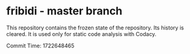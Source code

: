 # fribidi - master branch

This repository contains the frozen state of the repository.
Its history is cleared. It is used only for static code
analysis with Codacy.

Commit Time: 1722648465